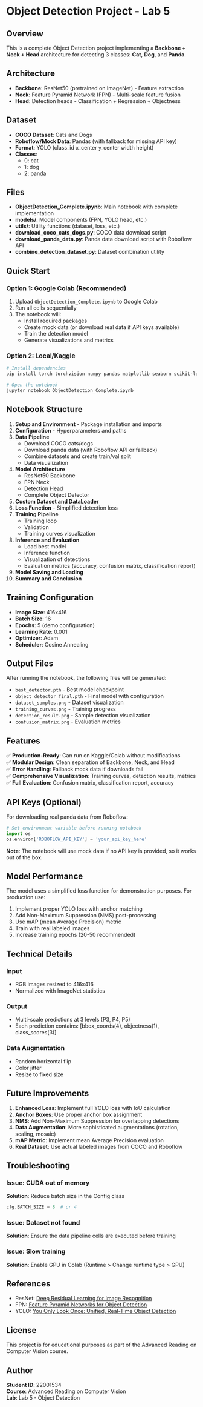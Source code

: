 # Object Detection Project - Lab 5

## Overview

This is a complete Object Detection project implementing a **Backbone + Neck + Head** architecture for detecting 3 classes: **Cat**, **Dog**, and **Panda**.

## Architecture

- **Backbone**: ResNet50 (pretrained on ImageNet) - Feature extraction
- **Neck**: Feature Pyramid Network (FPN) - Multi-scale feature fusion  
- **Head**: Detection heads - Classification + Regression + Objectness

## Dataset

- **COCO Dataset**: Cats and Dogs
- **Roboflow/Mock Data**: Pandas (with fallback for missing API key)
- **Format**: YOLO (class_id x_center y_center width height)
- **Classes**: 
  - 0: cat
  - 1: dog
  - 2: panda

## Files

- **ObjectDetection_Complete.ipynb**: Main notebook with complete implementation
- **models/**: Model components (FPN, YOLO head, etc.)
- **utils/**: Utility functions (dataset, loss, etc.)
- **download_coco_cats_dogs.py**: COCO data download script
- **download_panda_data.py**: Panda data download script with Roboflow API
- **combine_detection_dataset.py**: Dataset combination utility

## Quick Start

### Option 1: Google Colab (Recommended)

1. Upload `ObjectDetection_Complete.ipynb` to Google Colab
2. Run all cells sequentially
3. The notebook will:
   - Install required packages
   - Create mock data (or download real data if API keys available)
   - Train the detection model
   - Generate visualizations and metrics

### Option 2: Local/Kaggle

```bash
# Install dependencies
pip install torch torchvision numpy pandas matplotlib seaborn scikit-learn tqdm pillow opencv-python

# Open the notebook
jupyter notebook ObjectDetection_Complete.ipynb
```

## Notebook Structure

1. **Setup and Environment** - Package installation and imports
2. **Configuration** - Hyperparameters and paths
3. **Data Pipeline**
   - Download COCO cats/dogs
   - Download panda data (with Roboflow API or fallback)
   - Combine datasets and create train/val split
   - Data visualization
4. **Model Architecture**
   - ResNet50 Backbone
   - FPN Neck
   - Detection Head
   - Complete Object Detector
5. **Custom Dataset and DataLoader**
6. **Loss Function** - Simplified detection loss
7. **Training Pipeline**
   - Training loop
   - Validation
   - Training curves visualization
8. **Inference and Evaluation**
   - Load best model
   - Inference function
   - Visualization of detections
   - Evaluation metrics (accuracy, confusion matrix, classification report)
9. **Model Saving and Loading**
10. **Summary and Conclusion**

## Training Configuration

- **Image Size**: 416x416
- **Batch Size**: 16
- **Epochs**: 5 (demo configuration)
- **Learning Rate**: 0.001
- **Optimizer**: Adam
- **Scheduler**: Cosine Annealing

## Output Files

After running the notebook, the following files will be generated:

- `best_detector.pth` - Best model checkpoint
- `object_detector_final.pth` - Final model with configuration
- `dataset_samples.png` - Dataset visualization
- `training_curves.png` - Training progress
- `detection_result.png` - Sample detection visualization
- `confusion_matrix.png` - Evaluation metrics

## Features

✅ **Production-Ready**: Can run on Kaggle/Colab without modifications  
✅ **Modular Design**: Clean separation of Backbone, Neck, and Head  
✅ **Error Handling**: Fallback mock data if downloads fail  
✅ **Comprehensive Visualization**: Training curves, detection results, metrics  
✅ **Full Evaluation**: Confusion matrix, classification report, accuracy  

## API Keys (Optional)

For downloading real panda data from Roboflow:

```python
# Set environment variable before running notebook
import os
os.environ['ROBOFLOW_API_KEY'] = 'your_api_key_here'
```

**Note**: The notebook will use mock data if no API key is provided, so it works out of the box.

## Model Performance

The model uses a simplified loss function for demonstration purposes. For production use:

1. Implement proper YOLO loss with anchor matching
2. Add Non-Maximum Suppression (NMS) post-processing
3. Use mAP (mean Average Precision) metric
4. Train with real labeled images
5. Increase training epochs (20-50 recommended)

## Technical Details

### Input
- RGB images resized to 416x416
- Normalized with ImageNet statistics

### Output
- Multi-scale predictions at 3 levels (P3, P4, P5)
- Each prediction contains: [bbox_coords(4), objectness(1), class_scores(3)]

### Data Augmentation
- Random horizontal flip
- Color jitter
- Resize to fixed size

## Future Improvements

1. **Enhanced Loss**: Implement full YOLO loss with IoU calculation
2. **Anchor Boxes**: Use proper anchor box assignment
3. **NMS**: Add Non-Maximum Suppression for overlapping detections
4. **Data Augmentation**: More sophisticated augmentations (rotation, scaling, mosaic)
5. **mAP Metric**: Implement mean Average Precision evaluation
6. **Real Dataset**: Use actual labeled images from COCO and Roboflow

## Troubleshooting

### Issue: CUDA out of memory
**Solution**: Reduce batch size in the Config class

```python
cfg.BATCH_SIZE = 8  # or 4
```

### Issue: Dataset not found
**Solution**: Ensure the data pipeline cells are executed before training

### Issue: Slow training
**Solution**: Enable GPU in Colab (Runtime > Change runtime type > GPU)

## References

- ResNet: [Deep Residual Learning for Image Recognition](https://arxiv.org/abs/1512.03385)
- FPN: [Feature Pyramid Networks for Object Detection](https://arxiv.org/abs/1612.03144)
- YOLO: [You Only Look Once: Unified, Real-Time Object Detection](https://arxiv.org/abs/1506.02640)

## License

This project is for educational purposes as part of the Advanced Reading on Computer Vision course.

## Author

**Student ID**: 22001534  
**Course**: Advanced Reading on Computer Vision  
**Lab**: Lab 5 - Object Detection
